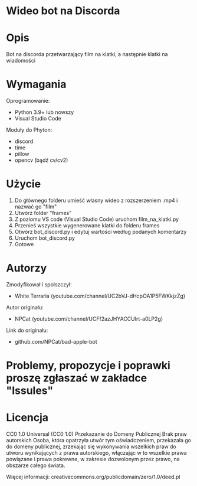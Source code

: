 # Wideo bot na Discorda

# Opis
Bot na discorda przetwarzający film na klatki, a następnie klatki na wiadomości 

# Wymagania
Oprogramowanie:
* Python 3.9+ lub nowszy
* Visual Studio Code

Moduły do Phyton:
* discord
* time
* pillow
* opencv (bądź cv/cv2)

# Użycie 
1. Do głównego folderu umieść własny wideo z rozszerzeniem .mp4 i nazwać go "film"
2. Utwórz folder "frames"
3. Z poziomu VS code (Visual Studio Code) uruchom film_na_klatki.py
4. Przenieś wszystkie wygenerowane klatki do folderu frames
5. Otwórz bot_discord.py i edytuj wartości według podanych komentarzy
6. Uruchom bot_discord.py
7. Gotowe

# Autorzy
Zmodyfikował i spolszczył:
* White Terraria (youtube.com/channel/UC2bVJ-dHcpOA1P5FWKkjzZg)

Autor originału:
* NPCat (youtube.com/channel/UCFf2azJHYACCUIrt-a0LP2g)

Link do originału:
* github.com/NPCat/bad-apple-bot

# Problemy, propozycje i poprawki proszę zgłaszać w zakładce "Issules"

# Licencja
CC0 1.0 Universal (CC0 1.0)
Przekazanie do Domeny Publicznej
Brak praw autorskich
Osoba, która opatrzyła utwór tym oświadczeniem, przekazała go do domeny publicznej, zrzekając się wykonywania wszelkich praw do utworu wynikających z prawa autorskiego, włączając w to wszelkie prawa powiązane i prawa pokrewne, w zakresie dozwolonym przez prawo, na obszarze całego świata.

Więcej informacji: creativecommons.org/publicdomain/zero/1.0/deed.pl





